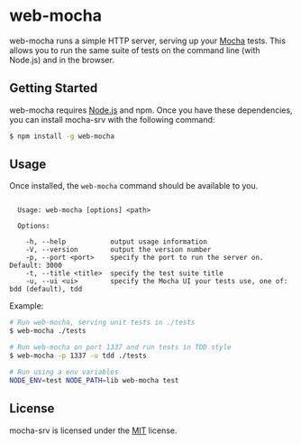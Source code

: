 web-mocha
=========

web-mocha runs a simple HTTP server, serving up your [Mocha][mocha] tests. This allows you to run the same suite of tests on the command line (with Node.js) and in the browser.



Getting Started
---------------

web-mocha requires [Node.js][node] and npm. Once you have these dependencies, you can install mocha-srv with the following command:

```sh
$ npm install -g web-mocha
```


Usage
-----

Once installed, the `web-mocha` command should be available to you.

```

  Usage: web-mocha [options] <path>

  Options:

    -h, --help           output usage information
    -V, --version        output the version number
    -p, --port <port>    specify the port to run the server on. Default: 3000
    -t, --title <title>  specify the test suite title
    -u, --ui <ui>        specify the Mocha UI your tests use, one of: bdd (default), tdd

```

Example:

```sh
# Run web-mocha, serving unit tests in ./tests
$ web-mocha ./tests

# Run web-mocha on port 1337 and run tests in TDD style
$ web-mocha -p 1337 -u tdd ./tests

# Run using a env variables
NODE_ENV=test NODE_PATH=lib web-mocha test

```


License
-------

mocha-srv is licensed under the [MIT][mit] license.



[mit]: http://opensource.org/licenses/mit-license.php
[mocha]: http://visionmedia.github.com/mocha/
[node]: http://nodejs.org/